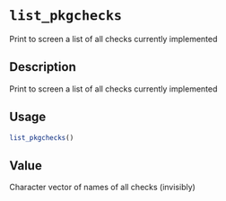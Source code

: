 # `list_pkgchecks`

Print to screen a list of all checks currently implemented


## Description

Print to screen a list of all checks currently implemented


## Usage

```r
list_pkgchecks()
```


## Value

Character vector of names of all checks (invisibly)


